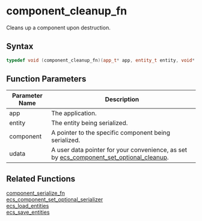 # component_cleanup_fn

Cleans up a component upon destruction.

## Syntax

```cpp
typedef void (component_cleanup_fn)(app_t* app, entity_t entity, void* component, void* udata);
```

## Function Parameters

Parameter Name | Description
--- | ---
app | The application.
entity | The entity being serialized.
component | A pointer to the specific component being serialized.
udata | A user data pointer for your convenience, as set by [ecs_component_set_optional_cleanup](https://github.com/RandyGaul/cute_framework/blob/master/doc/ecs/ecs_component_set_optional_cleanup.md).

## Related Functions

[component_serialize_fn](https://github.com/RandyGaul/cute_framework/blob/master/doc/ecs/component_serialize_fn.md)  
[ecs_component_set_optional_serializer](https://github.com/RandyGaul/cute_framework/blob/master/doc/ecs/ecs_component_set_optional_serializer.md)  
[ecs_load_entities](https://github.com/RandyGaul/cute_framework/blob/master/doc/ecs/ecs_load_entities.md)  
[ecs_save_entities](https://github.com/RandyGaul/cute_framework/blob/master/doc/ecs/ecs_save_entities.md)  
